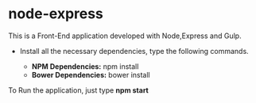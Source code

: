 # node-express
This is a Front-End application developed with Node,Express and Gulp.

* Install all the necessary dependencies, type the following commands.

    * **NPM Dependencies:** npm install
    * **Bower Dependencies:** bower install
    
To Run the application, just type **npm start**

